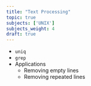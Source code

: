 ```yaml
---
title: "Text Processing"
topic: true
subjects: ['UNIX']
subjects_weight: 4
draft: true
---
```


- `uniq`
- `grep`
- Applications
	- Removing empty lines
	- Removing repeated lines